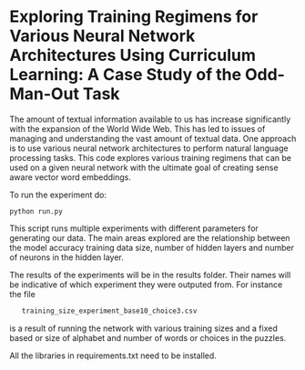 # Exploring Training Regimens for Various Neural Network Architectures Using Curriculum Learning: A Case Study of the Odd-Man-Out Task

The amount of textual information available to us has increase significantly with the expansion of the World Wide Web. This has led to issues of managing and understanding the vast amount of textual data. One approach is to use various neural network architectures to perform natural language processing tasks. This code explores various training regimens that can be used on a given neural network with the ultimate goal of creating sense aware vector word embeddings.

To run the experiment do:

`python run.py`

This script runs multiple experiments with different parameters for generating our data. The main areas explored are the relationship between the model accuracy training data size, number of hidden layers and number of neurons in the hidden layer. 

The results of the experiments will be in the results folder. Their names will be indicative of which experiment they were outputed from. For instance the file

```sh
   training_size_experiment_base10_choice3.csv
```

is a result of running the network with various training sizes and a fixed based or size of alphabet and number of words or choices in the puzzles.

All the libraries in requirements.txt need to be installed.
